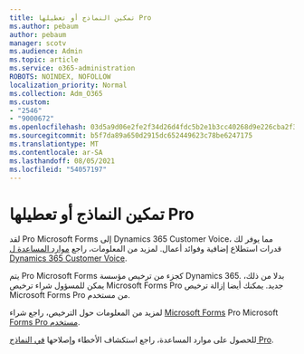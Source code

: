 ```yaml
---
title: تمكين النماذج أو تعطيلها Pro
ms.author: pebaum
author: pebaum
manager: scotv
ms.audience: Admin
ms.topic: article
ms.service: o365-administration
ROBOTS: NOINDEX, NOFOLLOW
localization_priority: Normal
ms.collection: Adm_O365
ms.custom:
- "2546"
- "9000672"
ms.openlocfilehash: 03d5a9d06e2fe2f34d26d4fdc5b2e1b3cc40268d9e226cba2f30aae880d941fe
ms.sourcegitcommit: b5f7da89a650d2915dc652449623c78be6247175
ms.translationtype: MT
ms.contentlocale: ar-SA
ms.lasthandoff: 08/05/2021
ms.locfileid: "54057197"
---
```

# <a name="enable-or-disable-forms-pro"></a>تمكين النماذج أو تعطيلها Pro

لقد Pro Microsoft Forms إلى Dynamics 365 Customer Voice، مما يوفر لك قدرات استطلاع إضافية وفوائد أعمال. لمزيد من المعلومات، راجع [موارد المساعدة ل Dynamics 365 Customer Voice](https://go.microsoft.com/fwlink/p/?linkid=2128357).  

يتم Pro Microsoft Forms كجزء من ترخيص مؤسسة Dynamics 365. بدلا من ذلك، يمكن للمسؤول شراء ترخيص Microsoft Forms Pro جديد. يمكنك أيضا إزالة ترخيص Microsoft Forms Pro من مستخدم.  

لمزيد من المعلومات حول الترخيص، راجع شراء [Microsoft Forms](https://docs.microsoft.com/forms-pro/purchase#purchase-microsoft-forms-pro-for-users-in-a-dynamics-365-tenant) Pro Microsoft [Forms Pro مستخدم](https://docs.microsoft.com/forms-pro/purchase#disable-microsoft-forms-pro-for-a-user-1).
  
للحصول على موارد المساعدة، راجع استكشاف الأخطاء وإصلاحها [في النماذج Pro](https://docs.microsoft.com/forms-pro/troubleshoot).